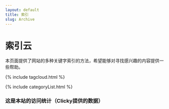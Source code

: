 ```yaml
---
layout: default
title: 索引
slug: Archive
---
```

# 索引云

本页面提供了网站的多种关键字索引的方法，希望能够对寻找感兴趣的内容提供一些帮助。

{% include tagcloud.html %}

{% include categoryList.html %}

### 这是本站的访问统计（Clicky提供的数据）

<script src="//widgets.clicky.com/tally/?site_id=100929068&sitekey=ab30555daa51fb2d450385dd0a97b3c7&width=175&height=250&title=&hide_title=1&hide_branding=1" type="text/javascript"></script>
